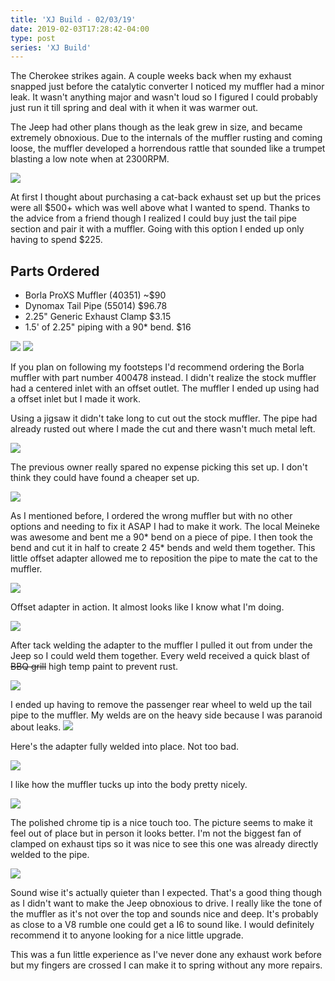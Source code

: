 ```yaml
---
title: 'XJ Build - 02/03/19'
date: 2019-02-03T17:28:42-04:00
type: post
series: 'XJ Build'
---
```


The Cherokee strikes again. A couple weeks back when my exhaust snapped just before the catalytic converter I noticed my muffler had a minor leak. It wasn't anything major and wasn't loud so I figured I could probably just run it till spring and deal with it when it was warmer out.

The Jeep had other plans though as the leak grew in size, and became extremely obnoxious. Due to the internals of the muffler rusting and coming loose, the muffler developed a horrendous rattle that sounded like a trumpet blasting a low note when at 2300RPM.

![](images/intro.gif)

At first I thought about purchasing a cat-back exhaust set up but the prices were all $500+ which was well above what I wanted to spend. Thanks to the advice from a friend though I realized I could buy just the tail pipe section and pair it with a muffler. Going with this option I ended up only having to spend $225.

## Parts Ordered

-   Borla ProXS Muffler (40351) ~\$90
-   Dynomax Tail Pipe (55014) \$96.78
-   2.25" Generic Exhaust Clamp \$3.15
-   1.5' of 2.25" piping with a 90\* bend. \$16

![](images/1.jpg)
![](images/2.jpg)

If you plan on following my footsteps I'd recommend ordering the Borla muffler with part number 400478 instead. I didn't realize the stock muffler had a centered inlet with an offset outlet. The muffler I ended up using had a offset inlet but I made it work.

Using a jigsaw it didn't take long to cut out the stock muffler. The pipe had already rusted out where I made the cut and there wasn't much metal left.

![](images/3.jpg)

The previous owner really spared no expense picking this set up. I don't think they could have found a cheaper set up.

![](images/4.jpg)

As I mentioned before, I ordered the wrong muffler but with no other options and needing to fix it ASAP I had to make it work. The local Meineke was awesome and bent me a 90* bend on a piece of pipe. I then took the bend and cut it in half to create 2 45* bends and weld them together. This little offset adapter allowed me to reposition the pipe to mate the cat to the muffler.

![](images/5.jpg)

Offset adapter in action. It almost looks like I know what I'm doing.

![](images/6.jpg)

After tack welding the adapter to the muffler I pulled it out from under the Jeep so I could weld them together. Every weld received a quick blast of <s>BBQ grill</s> high temp paint to prevent rust.

![](images/7.jpg)

I ended up having to remove the passenger rear wheel to weld up the tail pipe to the muffler. My welds are on the heavy side because I was paranoid about leaks.
![](images/8.jpg)

Here's the adapter fully welded into place. Not too bad.

![](images/9.jpg)

I like how the muffler tucks up into the body pretty nicely.

![](images/10.jpg)

The polished chrome tip is a nice touch too. The picture seems to make it feel out of place but in person it looks better. I'm not the biggest fan of clamped on exhaust tips so it was nice to see this one was already directly welded to the pipe.

![](images/11.jpg)

Sound wise it's actually quieter than I expected. That's a good thing though as I didn't want to make the Jeep obnoxious to drive. I really like the tone of the muffler as it's not over the top and sounds nice and deep. It's probably as close to a V8 rumble one could get a I6 to sound like. I would definitely recommend it to anyone looking for a nice little upgrade.

This was a fun little experience as I've never done any exhaust work before but my fingers are crossed I can make it to spring without any more repairs.
